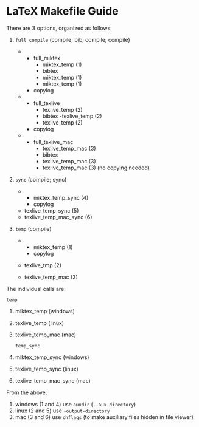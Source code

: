 # LaTeX Makefile Guide
There are 3 options, organized as follows:

1. `full_compile` (compile; bib; compile; compile)
	- 	- full_miktex
			- miktex_temp (1)
			- bibtex
			- miktex_temp (1)
			- miktex_temp (1)
		- copylog
	-	- full_texlive
			- texlive_temp (2)
			- bibtex
			-texlive_temp (2)
			- texlive_temp (2)
		- copylog
	- 	- full_texlive_mac
			- texlive_temp_mac (3)
			- bibtex
			- texlive_temp_mac (3)
			- texlive_temp_mac (3)
		(no copying needed)

2. `sync` (compile; sync)
	-	- miktex_temp_sync (4)
		- copylog
	- texlive_temp_sync (5)
	- texlive_temp_mac_sync (6)

3. `temp` (compile)
	-	- miktex_temp (1)
		- copylog
	
	- texlive_tmp (2)		
	- texlive_temp_mac (3)

The individual calls are:

   `temp`

1. miktex_temp (windows)
2. texlive_temp (linux)
3. texlive_temp_mac (mac)

	`temp_sync`

4. miktex_temp_sync (windows)
5. texlive_temp_sync (linux)
6. texlive_temp_mac_sync (mac)

From the above:

1. windows (1 and 4) use `auxdir` (`--aux-directory`)
2. linux (2 and 5) use `-output-directory`
3. mac (3 and 6) use `chflags` (to make auxiliary files hidden in file viewer)